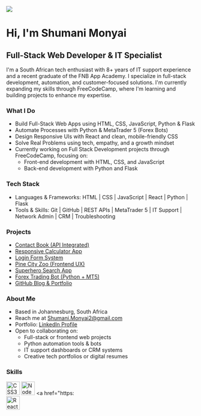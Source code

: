 ![](https://user-images.githubusercontent.com/18350557/176309783-0785949b-9127-417c-8b55-ab5a4333674e.gif)
# Hi, I'm Shumani Monyai
## Full-Stack Web Developer & IT Specialist
I'm a South African tech enthusiast with 8+ years of IT support experience and a recent graduate of the FNB App Academy. I specialize in full-stack development, automation, and customer-focused solutions. I'm currently expanding my skills through FreeCodeCamp, where I'm learning and building projects to enhance my expertise.

### What I Do
* Build Full-Stack Web Apps using HTML, CSS, JavaScript, Python & Flask
* Automate Processes with Python & MetaTrader 5 (Forex Bots)
* Design Responsive UIs with React and clean, mobile-friendly CSS
* Solve Real Problems using tech, empathy, and a growth mindset
* Currently working on Full Stack Development projects through FreeCodeCamp, focusing on:
	+ Front-end development with HTML, CSS, and JavaScript
	+ Back-end development with Python and Flask

### Tech Stack
* Languages & Frameworks: HTML | CSS | JavaScript | React | Python | Flask
* Tools & Skills: Git | GitHub | REST APIs | MetaTrader 5 | IT Support | Network Admin | CRM | Troubleshooting

### Projects
* [Contact Book (API Integrated)](link-to-project)
* [Responsive Calculator App](link-to-project)
* [Login Form System](link-to-project)
* [Pine City Zoo (Frontend UX)](link-to-project)
* [Superhero Search App](link-to-project)
* [Forex Trading Bot (Python + MT5)](link-to-project)
* [GitHub Blog & Portfolio](link-to-project)

### About Me
* Based in Johannesburg, South Africa
* Reach me at [Shumani.Monyai2@gmail.com](mailto:Shumani.Monyai2@gmail.com)
* Portfolio: [LinkedIn Profile](link-to-profile)
* Open to collaborating on:
	+ Full-stack or frontend web projects
	+ Python automation tools & bots
	+ IT support dashboards or CRM systems
	+ Creative tech portfolios or digital resumes

### Skills
<p align="left">
  <a href="https:                                                                                                                                                                                                                                                                                
  <a href="https://www.w3.org/TR/CSS/#css" target="_blank" rel="noreferrer"><img src="https://raw.githubusercontent.com/danielcranney/readme-generator/main/public/icons/skills/css3-colored.svg" width="36" height="36" alt="CSS3" title="CSS3"/></a>
  <a href="https:    
https://raw.githubusercontent.com/danielcranney/readme-generator/main/public/icons/skills/python-colored.svg
   
  <a href="https://nodejs.org/en/" target="_blank" rel="noreferrer"><img src="https://raw.githubusercontent.com/danielcranney/readme-generator/main/public/icons/skills/nodejs-colored.svg" width="36" height="36" alt="NodeJS" title="NodeJS"/></a>
  <a href="https:                                                                                                                                                                                                                                    
  <a href="https://reactjs.org/" target="_blank" rel="noreferrer"><img src="https://raw.githubusercontent.com/danielcranney/readme-generator/main/public/icons/skills/react-colored.svg" width="36" height="36" alt="React" title="React"/></a>
</p>

